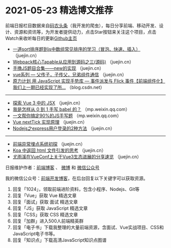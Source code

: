 # 2021-05-23 精选博文推荐

前端日报栏目数据来自[码农头条](https://toutiao.qdkfweb.cn/)（我开发的爬虫），每日分享前端、移动开发、设计、资源和资讯等，为开发者提供动力，点击Star按钮来关注这个项目，点击Watch来收听每日的更新[Github主页](https://github.com/kujian/frontendDaily)
* [一道sort排序题到js中数组常见排序的学习（冒泡、快速、插入）](https://juejin.cn/post/6964938694784450596) （juejin.cn）
* [Webpack核心Tapable从应用到源码之三(源码)](https://juejin.cn/post/6964931589868519437) （juejin.cn）
* [手撸JS题目合集——new的实现](https://juejin.cn/post/6964911188849197092) （juejin.cn）
* [vue系列 &#8212; 父传子，子传父，兄弟组件通信](https://juejin.cn/post/6965062549771386887) （juejin.cn）
* [原力计划 用 JavaScript 实现手势库 — 事件派发与 Flick 事件【前端组件化】 我们上一期已经实现了所&#8230;](https://blog.csdn.net/TriDiamond6/article/details/117129384) （blog.csdn.net）

***
* [探索 Vue 3 中的 JSX](https://juejin.cn/post/6965057432544346143) （juejin.cn）
* [我是怎样从 0 到 1 手写 babel 的？](https://mp.weixin.qq.com/s/COfWD_xSjeghLZQ7sEKeGQ) （mp.weixin.qq.com）
* [一文帮你搞定90%的JS手写题](https://mp.weixin.qq.com/s?__biz=MzI0MzIyMDM5Ng==&mid=2649835016&idx=1&sn=9541743407661170a02e7dd0cc7a51df) （mp.weixin.qq.com）
* [Vue nextTick 实现原理](https://juejin.cn/post/6965049624373493773) （juejin.cn）
* [Nodejs之express用户登录的2种方法](https://juejin.cn/post/6965026047926484999) （juejin.cn）

***
* [前端异常埋点系统初探](https://juejin.cn/post/6965022635470110733) （juejin.cn）
* [Koa 中返回 html 文件引发的思考](https://juejin.cn/post/6965020771269902366) （juejin.cn）
* [尤雨溪在VueConf上关于Vue3生态进展的分享速览](https://juejin.cn/post/6964997137025204260) （juejin.cn）

日报维护作者：[前端博客](https://qdkfweb.cn/) 、 [微博](http://weibo.com/kujian) 和 [微信公众号](https://open.weixin.qq.com/qr/code?username=caibaojian_com)

我的微信公众号：[前端开发博客](https://open.weixin.qq.com/qr/code?username=caibaojian_com)，在后台回复以下关键字可以获取资源。

1. 回复「1024」，领取前端进阶资料，包含小程序、Nodejs、Git等
2. 回复「Vue」获取 Vue 精选文章
3. 回复「面试」获取 面试 精选文章
4. 回复「JS」获取 JavaScript 精选文章
5. 回复「CSS」获取 CSS 精选文章
6. 回复「加群」进入500人前端精英群
7. 回复「电子书」下载我整理的大量前端资源，含面试、Vue实战项目、CSS和JavaScript电子书等。
8. 回复「知识点」下载高清JavaScript知识点图谱